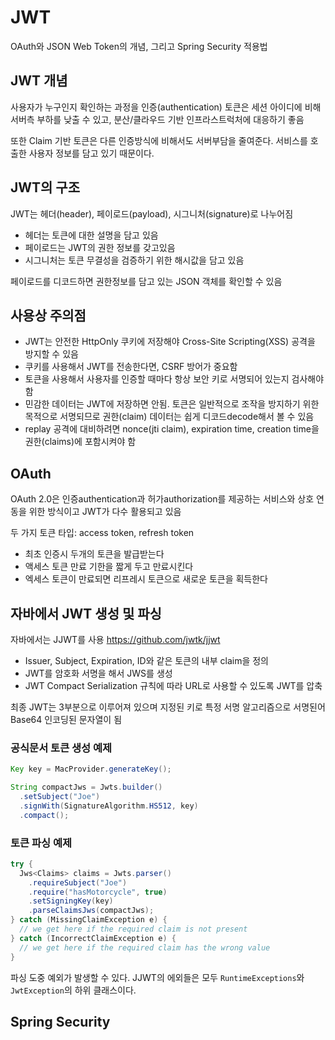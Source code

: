 # JWT

OAuth와 JSON Web Token의 개념, 그리고 Spring Security 적용법

## JWT 개념

사용자가 누구인지 확인하는 과정을 인증(authentication)
토큰은 세션 아이디에 비해 서버측 부하를 낮출 수 있고, 분산/클라우드 기반 인프라스트럭처에 대응하기 좋음

또한 Claim 기반 토큰은 다른 인증방식에 비해서도 서버부담을 줄여준다. 서비스를 호출한 사용자 정보를 담고 있기 때문이다.

## JWT의 구조

JWT는 헤더(header), 페이로드(payload), 시그니처(signature)로 나누어짐

- 헤더는 토큰에 대한 설명을 담고 있음
- 페이로드는 JWT의 권한 정보를 갖고있음
- 시그니처는 토큰 무결성을 검증하기 위한 해시값을 담고 있음

페이로드를 디코드하면 권한정보를 담고 있는 JSON 객체를 확인할 수 있음

## 사용상 주의점

- JWT는 안전한 HttpOnly 쿠키에 저장해야 Cross-Site Scripting(XSS) 공격을 방지할 수 있음
- 쿠키를 사용해서 JWT를 전송한다면, CSRF 방어가 중요함
- 토큰을 사용해서 사용자를 인증할 때마다 항상 보안 키로 서명되어 있는지 검사해야 함
- 민감한 데이터는 JWT에 저장하면 안됨. 토큰은 일반적으로 조작을 방지하기 위한 목적으로 서명되므로 권한(claim) 데이터는 쉽게 디코드decode해서 볼 수 있음
- replay 공격에 대비하려면 nonce(jti claim), expiration time, creation time을 권한(claims)에 포함시켜야 함

## OAuth

OAuth 2.0은 인증authentication과 허가authorization를 제공하는 서비스와 상호 연동을 위한 방식이고 JWT가 다수 활용되고 있음

두 가지 토큰 타입: access token, refresh token

- 최초 인증시 두개의 토큰을 발급받는다
- 액세스 토큰 만료 기한을 짧게 두고 만료시킨다
- 엑세스 토큰이 만료되면 리프레시 토큰으로 새로운 토큰을 획득한다

## 자바에서 JWT 생성 및 파싱

자바에서는 JJWT를 사용 <https://github.com/jwtk/jjwt>

- Issuer, Subject, Expiration, ID와 같은 토큰의 내부 claim을 정의
- JWT를 암호화 서명을 해서 JWS를 생성
- JWT Compact Serialization 규칙에 따라 URL로 사용할 수 있도록 JWT를 압축

최종 JWT는 3부분으로 이루어져 있으며 지정된 키로 특정 서명 알고리즘으로 서명된어 Base64 인코딩된 문자열이 됨

### 공식문서 토큰 생성 예제

```java
Key key = MacProvider.generateKey();

String compactJws = Jwts.builder()
  .setSubject("Joe")
  .signWith(SignatureAlgorithm.HS512, key)
  .compact();
```

### 토큰 파싱 예제

```java
try {
  Jws<Claims> claims = Jwts.parser()
    .requireSubject("Joe")
    .require("hasMotorcycle", true)
    .setSigningKey(key)
    .parseClaimsJws(compactJws);
} catch (MissingClaimException e) {
  // we get here if the required claim is not present
} catch (IncorrectClaimException e) {
  // we get here if the required claim has the wrong value
}
```

파싱 도중 예외가 발생할 수 있다. JJWT의 에외들은 모두 `RuntimeExceptions`와 `JwtException`의 하위 클래스이다.

## Spring Security
